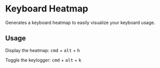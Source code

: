 # Keyboard Heatmap

Generates a keyboard heatmap to easily visualize your keyboard usage.

## Usage

Display the heatmap: <kbd>cmd</kbd> + <kbd>alt</kbd> + <kbd>h</kbd>

Toggle the keylogger: <kbd>cmd</kbd> + <kbd>alt</kbd> + <kbd>k</kbd>
